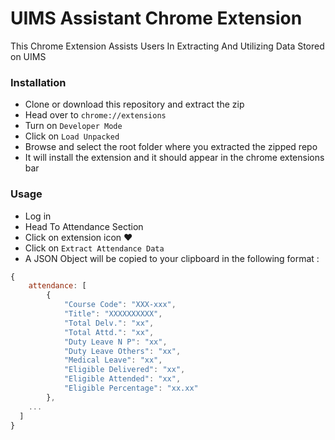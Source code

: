 # UIMS Assistant Chrome Extension

This Chrome Extension Assists Users In Extracting And Utilizing Data Stored on UIMS

### Installation

-   Clone or download this repository and extract the zip
-   Head over to `chrome://extensions`
-   Turn on `Developer Mode`
-   Click on `Load Unpacked`
-   Browse and select the root folder where you extracted the zipped repo
-   It will install the extension and it should appear in the chrome extensions bar

### Usage

-   Log in
-   Head To Attendance Section
-   Click on extension icon :heart:
-   Click on `Extract Attendance Data`
-   A JSON Object will be copied to your clipboard in the following format :

```javascript
{
    attendance: [
        {
            "Course Code": "XXX-xxx",
            "Title": "XXXXXXXXXX",
            "Total Delv.": "xx",
            "Total Attd.": "xx",
            "Duty Leave N P": "xx",
            "Duty Leave Others": "xx",
            "Medical Leave": "xx",
            "Eligible Delivered": "xx",
            "Eligible Attended": "xx",
            "Eligible Percentage": "xx.xx"
        },
    ...
  ]
}
```
